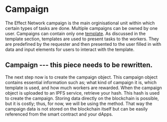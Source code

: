 # Campaign

The Effect Network campaign is the main orginisational unit within which certain types of tasks are done. 
Multiple campaigns can be owned by one user. Campaigns can contain only one [template](template.md). 
As discussed in the template section, templates are used to present tasks to the workers.
They are predefined by the requester and then presented to the user filled in with data and input elements for users to interact with the template.


## Campaign --- this piece needs to be rewritten.
The next step now is to create the campaign object. This campaign object contains essential information such as; what kind of campaign it is, which template is used, and how much workers are rewarded. When the campaign object is uploaded to an IPFS service, retrieve your hash. This hash is used to create the campaign. Storing data directly on the blockchain is possible, but it is costly; thus, for now, we will be using the method. That way the campaign data is not stored on the blockchain itself but can be easily referenced from the smart contract and your dApps.



